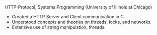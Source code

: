 HTTP-Protocol, Systems Programming (University of Illinois at Chicago)
- Created a HTTP Server and Client communication in C.
- Understood concepts and theories on threads, locks, and networks.
- Extensive use of string manipulation, threads.
